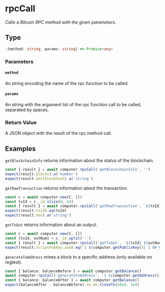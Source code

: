 # rpcCall

_Calls a Bitcoin RPC method with the given parameters._

## Type

```ts
;(method: string, params: string) => Promise<any>
```

### Parameters

#### `method`

An string encoding the name of the rpc function to be called.

#### `params`

An string with the argument list of the rpc function call to be called, separated by spaces.

### Return Value

A JSON object with the result of the rpc method call.

## Examples

`getBlockchainInfo` returns information about the status of the blockchain.

```ts
const { result } = await computer.rpcCall('getBlockchainInfo', '')
expect(result.blocks).a('number')
expect(result.bestblockhash).a('string')
```

`getRawTransaction` returns information about the transaction.

```ts
const c = await computer.new(C, [])
const txId = c._id.slice(0, 64)
const { result } = await computer.rpcCall('getRawTransaction', `${txId} 1`)
expect(result.txid).eq(txId)
expect(result.hex).a('string')
```

`getTxOut` returns information about an output.

```ts
const c = await computer.new(C, [])
const [txId, outNum] = c._id.split(':')
const { result } = await computer.rpcCall('getTxOut', `${txId} ${outNum} true`)
expect(result.scriptPubKey.asm).eq(`1 ${computer.getPublicKey()} 1 OP_CHECKMULTISIG`)
```

`generateToAddress` mines a block to a specific address (only available on regtest).

```ts
const { balance: balanceBefore } = await computer.getBalance()
await computer.rpcCall('generateToAddress', `1 ${computer.getAddress()}`)
const { balance: balanceAfter } = await computer.getBalance()
expect(balanceAfter - balanceBefore).to.be.closeTo(50e8, 1e4)
```
